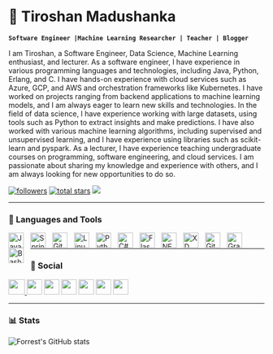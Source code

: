 # 🍄  Tiroshan Madushanka

**`Software Engineer |Machine Learning Researcher | Teacher | Blogger`**

I am Tiroshan, a Software Engineer, Data Science, Machine Learning enthusiast, and lecturer. As a software engineer, I have experience in various programming languages and technologies, including Java, Python, Erlang, and C. I have hands-on experience with cloud services such as Azure, GCP, and AWS and orchestration frameworks like Kubernetes. I have worked on projects ranging from backend applications to machine learning models, and I am always eager to learn new skills and technologies. In the field of data science, I have experience working with large datasets, using tools such as Python to extract insights and make predictions. I have also worked with various machine learning algorithms, including supervised and unsupervised learning, and I have experience using libraries such as scikit-learn and pyspark. As a lecturer, I have experience teaching undergraduate courses on programming, software engineering, and cloud services. I am passionate about sharing my knowledge and experience with others, and I am always looking for new opportunities to do so.

   <p align="left">
      <a href="https://github.com/tiroshanm?tab=followers">
         <img alt="followers" title="Follow me on Github" src="https://custom-icon-badges.demolab.com/github/followers/tiroshanm?color=236ad3&labelColor=1155ba&style=for-the-badge&logo=person-add&label=Follow&logoColor=white"/></a>
      <a href="https://github.com/tiroshanm?tab=repositories&sort=stargazers">
         <img alt="total stars" title="Total stars on GitHub" src="https://custom-icon-badges.demolab.com/github/stars/tiroshanm?color=55960c&style=for-the-badge&labelColor=488207&logo=star"/></a>
      <a href="https://www.twitter.com/tiroshanm" target="_blank" rel="noreferrer"><img
src="https://img.shields.io/twitter/follow/tiroshanm?logo=twitter&style=for-the-badge&color=3498DB&labelColor=2471A3"/></a>
   </p>

---

### 🧰 Languages and Tools

<img align="left" alt="Java" width="30px" style="padding-right:10px;" src="https://cdn.jsdelivr.net/gh/devicons/devicon/icons/java/java-original.svg"/>
<img align="left" alt="Spring" width="30px" style="padding-right:10px;" src="https://cdn.jsdelivr.net/gh/devicons/devicon/icons/spring/spring-original.svg" />

<img align="left" alt="Git" width="30px" style="padding-right:10px;" src="https://cdn.jsdelivr.net/gh/devicons/devicon/icons/git/git-original.svg" />
<img align="left" alt="Linux" width="30px" style="padding-right:10px;" src="https://cdn.jsdelivr.net/gh/devicons/devicon/icons/linux/linux-original.svg" />
<img align="left" alt="Python" width="30px" style="padding-right:10px;" src="https://raw.githubusercontent.com/danielcranney/readme-generator/main/public/icons/skills/python-colored.svg" />
<img align="left" alt="C#" width="30px" style="padding-right:10px;" src="https://raw.githubusercontent.com/danielcranney/readme-generator/main/public/icons/skills/csharp-colored.svg" />
<img align="left" alt="Flask" width="30px" style="padding-right:10px;" src="https://raw.githubusercontent.com/danielcranney/readme-generator/main/public/icons/skills/flask-colored.svg" />
<img align="left" alt=".NET" width="30px" style="padding-right:10px;" src="https://raw.githubusercontent.com/danielcranney/readme-generator/main/public/icons/skills/dot-net-colored.svg" />
<img align="left" alt="XD" width="30px" style="padding-right:10px;" src="https://raw.githubusercontent.com/danielcranney/readme-generator/main/public/icons/skills/xd-colored.svg" />
<img align="left" alt="GitHub" width="30px" style="padding-right:10px;" src="https://cdn.jsdelivr.net/gh/devicons/devicon/icons/github/github-original.svg" />
<img align="left" alt="Gradle" width="30px" style="padding-right:10px;" src="https://cdn.jsdelivr.net/gh/devicons/devicon/icons/gradle/gradle-plain.svg" />
<img align="left" alt="Bash" width="30px" style="padding-right:10px;" src="https://cdn.jsdelivr.net/gh/devicons/devicon/icons/bash/bash-original.svg" />
<br />

---
### 📮 Social

<p align="left"> 
<a href="https://www.facebook.com/tiroshanm" target="_blank" rel="noreferrer"><img src="https://raw.githubusercontent.com/danielcranney/readme-generator/main/public/icons/socials/facebook.svg" width="32" height="30px" />
</a> <a href="https://www.github.com/tiroshanm" target="_blank" rel="noreferrer"><img src="https://raw.githubusercontent.com/danielcranney/readme-generator/main/public/icons/socials/github.svg" width="30px" height="30px" /></a> 
<a href="http://www.instagram.com/tiroshanm" target="_blank" rel="noreferrer"><img src="https://raw.githubusercontent.com/danielcranney/readme-generator/main/public/icons/socials/instagram.svg" width="30px" height="30px" /></a> 
<a href="https://www.linkedin.com/in/tiroshanm" target="_blank" rel="noreferrer"><img src="https://raw.githubusercontent.com/danielcranney/readme-generator/main/public/icons/socials/linkedin.svg" width="30px" height="30px" /></a> 
<a href="http://www.medium.com/@tiroshanm" target="_blank" rel="noreferrer"><img src="https://raw.githubusercontent.com/danielcranney/readme-generator/main/public/icons/socials/medium.svg" width="30px" height="30px" /></a> 
<a href="https://www.stackoverflow.com/users/3008541/tiroshanm" target="_blank" rel="noreferrer"><img src="https://raw.githubusercontent.com/danielcranney/readme-generator/main/public/icons/socials/stackoverflow.svg" width="30px" height="30px" /></a> 
<a href="https://www.twitter.com/tiroshanm" target="_blank" rel="noreferrer"><img src="https://raw.githubusercontent.com/danielcranney/readme-generator/main/public/icons/socials/twitter.svg" width="30px" height="30px" /></a>
</p>

---

### 📊 Stats

![Forrest's GitHub stats](https://github-readme-stats.vercel.app/api?username=tiroshanm&show_icons=true&theme=gruvbox)

<!-- ![GitHub Streak](https://streak-stats.demolab.com?user=ForrestKnight&theme=gruvbox&border_radius=4.5) -->



